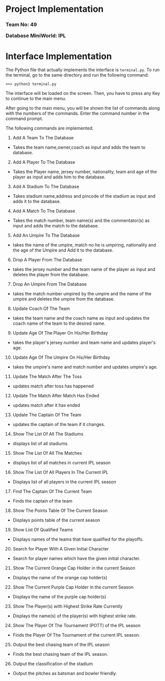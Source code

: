 <h1>Project Implementation</h1>
<h3>Team No: 49

Database MiniWorld: IPL</h3>
# Interface Implementation 
The Python file that actually implements the interface is `terminal.py`. 
To run the terminal, go to the same directory and run the following command:
```
>>> python3 terminal.py
```
The interface will be loaded on the screen. Then, you have to press any Key to continue to the main menu.

After going to the main menu, you will be shown the list of commands along with the numbers of the commands. Enter the command number in the command prompt.

The following commands are implemented: 

1.  Add A Team To The Database
- Takes the team name,owner,coach as input and adds the team to database.
2.  Add A Player To The  Database
- Takes the Player name, jersey number, nationality, team and age of the player as input and adds him to the database.
3.  Add A Stadium To The Database
- Takes stadium name,address and pincode of the stadium as input and adds it to the database.
4.  Add A Match To The Database
- Takes the match number, team name(s) and the commentator(s) as input and adds the match to the database.
5.  Add An Umpire To The Database
- takes the name of the umpire, match no he is umpiring, nationality and the age of the Umpire and Add it to the database.
6.  Drop A Player From The Database
- takes the jersey number and the team name of the player as input and deletes the player from the database.
7.  Drop An Umpire From The Database
- takes the match number umpired by the umpire and the name of the umpire and deletes the umpire from the database. 
8.  Update Coach Of The Team
- takes the team name and the coach name as input and updates the coach name of the team to the desired name.
9.  Update Age Of The Player On His/Her Birthday
- takes the player's jersey number and team name and updates player's age. 
10. Update Age Of The Umpire On His/Her Birthday
- takes the umpire's name and match number and updates umpire's age. 
11. Update The Match After The Toss
- updates match after toss has happened
12. Update The Match After Match Has Ended
- updates match after it has ended 
13. Update The Captain Of The Team
- updates the captain of the team if it changes.
14. Show The List Of All The Stadiums
- displays list of all stadiums
15. Show The List Of All The Matches
- displays list of all matches in current IPL season
16. Show The List Of All Players In The Current IPL
- Displays list of all players in the current IPL season
17. Find The Captain Of The Current Team
- Finds the captain of the team
18. Show The Points Table Of The Current Season
- Displays points table of the current season
19. Show List Of Qualified Teams
- Displays names of the teams that have qualified for the playoffs.
20. Search for Player With A Given Initial Character
- Search for player names which have the given initial character.
21. Show The Current Orange Cap Holder in the current Season
- Displays the name of the orange cap holder(s)
22. Show The Current Purple Cap Holder in the current Season
- Displays the name of the purple cap holder(s)
23. Show The Player(s) with Highest Strike Rate Currently
- Displays the name(s) of the player(s) with highest strike rate.
24. Show The Player Of The Tournament (POTT) of the IPL season
- Finds the Player Of The Tournament of the current IPL season.
25. Output the best chasing team of the IPL season
- Finds the best chasing team of the IPL season.
26. Output the classification of the stadium
- Output the pitches as batsman and bowler friendly. 